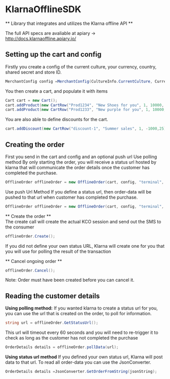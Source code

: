 # KlarnaOfflineSDK

** Library that integrates and utilizes the Klarna offline API **

The full API specs are avaliable at apiary -> http://docs.klarnaoffline.apiary.io/

## Setting up the cart and config

Firstly you create a config of the current culture, your currency, country, shared secret and store ID.
```c#
MerchantConfig config =MerchantConfig(CultureInfo.CurrentCulture, Currency.SEK, Country.SE, "YOURSharedSECRET", "MERCHANT_ID");
```
You then create a cart, and populate it with items
```c#
Cart cart = new Cart();  
cart.addProduct(new CartRow("Prod1234", "New Shoes for you", 1, 10000, 25));  
cart.addProduct(new CartRow("Prod1233", "New purple for you", 1, 10000, 25));
```
You are also able to define discounts for the cart.
```c# 
cart.addDiscount(new CartRow("discount-1", "Summer sales", 1, -1000,25));
```


##  Creating the order
First you send in the cart and config and an optional push url
Use polling method
By only starting the order, you will receive a status url hosted by klarna that will communicate the order details once the customer has completed the purchase.

 ```c#
OfflineOrder offlineOrder = new OfflineOrder(cart, config, "terminal", phone, "Merchant_OrderReference");
 ```
Use push Url Method
If you define a status url, then order-data will be pushed to that url when customer has completed the purchase.

```c#
OfflineOrder offlineOrder = new OfflineOrder(cart, config, "terminal", phone, "1", new Uri("https://URLThatShouldReceiveOrderInformation.com"));
```

** Create the order **  
The create call will create the actual KCO session and send out the SMS to the consumer
```c#
offlineOrder.Create();
```

If you did not define your own status URL, Klarna will create one for you that you will use for polling the result of the transaction

** Cancel ongoing order ** 
```c#
offlineOrder.Cancel();
```
Note: Order must have been created before you can cancel it.


## Reading the customer details
**Using polling method:**
If you wanted klarna to create a status url for you, you can use the url that is created on the order, to poll for information.
```c#
string url = offlineOrder.GetStatusUrl();
```
This url will timeout every 60 seconds and you will need to re-trigger it to check as long as the customer has not completed the purchase
```c#
OrderDetails details = offlineOrder.pollData(url);
```

**Using status url method**
If you defined your own status url, Klarna will post data to that url. To read all order-data you can use the JsonConverter.
```c#
OrderDetails details =JsonConverter.GetOrderFromString(jsonString);
```
